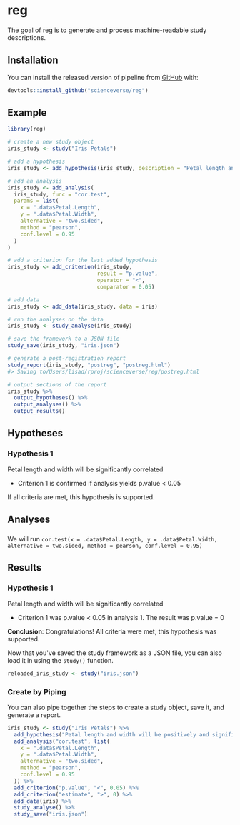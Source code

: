 
<!-- README.md is generated from README.Rmd. Please edit that file -->
reg
===

The goal of reg is to generate and process machine-readable study descriptions.

Installation
------------

You can install the released version of pipeline from [GitHub](https://github.com/scienceverse/reg) with:

``` r
devtools::install_github("scienceverse/reg")
```

Example
-------

``` r
library(reg)
```

``` r
# create a new study object
iris_study <- study("Iris Petals")

# add a hypothesis
iris_study <- add_hypothesis(iris_study, description = "Petal length and width will be significantly correlated")

# add an analysis
iris_study <- add_analysis(
  iris_study, func = "cor.test", 
  params = list(
    x = ".data$Petal.Length",
    y = ".data$Petal.Width",
    alternative = "two.sided",
    method = "pearson",
    conf.level = 0.95
  )
)

# add a criterion for the last added hypothesis
iris_study <- add_criterion(iris_study, 
                            result = "p.value", 
                            operator = "<", 
                            comparator = 0.05)

# add data
iris_study <- add_data(iris_study, data = iris)

# run the analyses on the data
iris_study <- study_analyse(iris_study)

# save the framework to a JSON file
study_save(iris_study, "iris.json")
```

``` r
# generate a post-registration report
study_report(iris_study, "postreg", "postreg.html")
#> Saving to/Users/lisad/rproj/scienceverse/reg/postreg.html
```

``` r
# output sections of the report
iris_study %>%
  output_hypotheses() %>%
  output_analyses() %>%
  output_results()
```

Hypotheses
----------

### Hypothesis 1

Petal length and width will be significantly correlated

-   Criterion 1 is confirmed if analysis yields p.value &lt; 0.05

If all criteria are met, this hypothesis is supported.

Analyses
--------

### 

We will run `cor.test(x = .data$Petal.Length, y = .data$Petal.Width, alternative = two.sided, method = pearson, conf.level = 0.95)`

Results
-------

### Hypothesis 1

Petal length and width will be significantly correlated

-   Criterion 1 was p.value &lt; 0.05 in analysis 1.
    The result was p.value = 0

**Conclusion**: Congratulations! All criteria were met, this hypothesis was supported.

Now that you've saved the study framework as a JSON file, you can also load it in using the `study()` function.

``` r
reloaded_iris_study <- study("iris.json")
```

### Create by Piping

You can also pipe together the steps to create a study object, save it, and generate a report.

``` r
iris_study <- study("Iris Petals") %>%
  add_hypothesis("Petal length and width will be positively and significantly correlated") %>%
  add_analysis("cor.test", list(
    x = ".data$Petal.Length",
    y = ".data$Petal.Width",
    alternative = "two.sided",
    method = "pearson",
    conf.level = 0.95
  )) %>%
  add_criterion("p.value", "<", 0.05) %>%
  add_criterion("estimate", ">", 0) %>%
  add_data(iris) %>%
  study_analyse() %>%
  study_save("iris.json")
```
